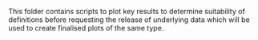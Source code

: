 This folder contains scripts to plot key results to determine suitability of definitions before requesting the release of underlying data which will be used to create finalised plots of the same type.
